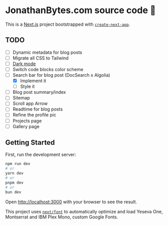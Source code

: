 # JonathanBytes.com source code 💾

This is a [Next.js](https://nextjs.org/) project bootstrapped with [`create-next-app`](https://github.com/vercel/next.js/tree/canary/packages/create-next-app).

## TODO

- [ ] Dynamic metadata for blog posts
- [ ] Migrate all CSS to Tailwind
- [ ] [Dark mode](https://sreetamdas.com/blog/the-perfect-dark-mode)
- [ ] Switch code blocks color scheme
- [ ] Search bar for blog post (DocSearch x Algolia)
    - [x] Implement it
    - [ ] Style it
- [ ] Blog post summary/index
- [ ] Sitemap
- [ ] Scroll app Arrow
- [ ] Readtime for blog posts
- [ ] Refine the profile pic
- [ ] Projects page
- [ ] Gallery page

## Getting Started

First, run the development server:

```bash
npm run dev
# or
yarn dev
# or
pnpm dev
# or
bun dev
```

Open [http://localhost:3000](http://localhost:3000) with your browser to see the result.

This project uses [`next/font`](https://nextjs.org/docs/basic-features/font-optimization) to automatically optimize and load Yeseva One, Montserrat and IBM Plex Mono, custom Google Fonts.
